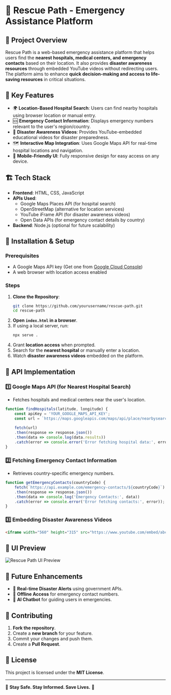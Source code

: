 # 🚀 Rescue Path - Emergency Assistance Platform

## 📌 Project Overview
Rescue Path is a web-based emergency assistance platform that helps users find the **nearest hospitals, medical centers, and emergency contacts** based on their location. It also provides **disaster awareness resources** through embedded YouTube videos without redirecting users. The platform aims to enhance **quick decision-making and access to life-saving resources** in critical situations.

## 🎯 Key Features
- 🌍 **Location-Based Hospital Search**: Users can find nearby hospitals using browser location or manual entry.
- 🆘 **Emergency Contact Information**: Displays emergency numbers relevant to the user's region/country.
- 🎥 **Disaster Awareness Videos**: Provides YouTube-embedded educational videos for disaster preparedness.
- 🗺️ **Interactive Map Integration**: Uses Google Maps API for real-time hospital locations and navigation.
- 📱 **Mobile-Friendly UI**: Fully responsive design for easy access on any device.

## 🏗️ Tech Stack
- **Frontend**: HTML, CSS, JavaScript
- **APIs Used**:
  - Google Maps Places API (for hospital search)
  - OpenStreetMap (alternative for location services)
  - YouTube iFrame API (for disaster awareness videos)
  - Open Data APIs (for emergency contact details by country)
- **Backend**: Node.js (optional for future scalability)

## 🔧 Installation & Setup
### Prerequisites
- A Google Maps API key (Get one from [Google Cloud Console](https://console.cloud.google.com/))
- A web browser with location access enabled

### Steps
1. **Clone the Repository**:
   ```sh
   git clone https://github.com/yourusername/rescue-path.git
   cd rescue-path
   ```
2. **Open `index.html` in a browser**.
3. If using a local server, run:
   ```sh
   npx serve .
   ```
4. Grant **location access** when prompted.
5. Search for the **nearest hospital** or manually enter a location.
6. Watch **disaster awareness videos** embedded on the platform.

## 📌 API Implementation
### 1️⃣ Google Maps API (for Nearest Hospital Search)
- Fetches hospitals and medical centers near the user's location.
```js
function findHospitals(latitude, longitude) {
    const apiKey = 'YOUR_GOOGLE_MAPS_API_KEY';
    const url = `https://maps.googleapis.com/maps/api/place/nearbysearch/json?location=${latitude},${longitude}&radius=5000&type=hospital&key=${apiKey}`;
    
    fetch(url)
    .then(response => response.json())
    .then(data => console.log(data.results))
    .catch(error => console.error('Error fetching hospital data:', error));
}
```

### 2️⃣ Fetching Emergency Contact Information
- Retrieves country-specific emergency numbers.
```js
function getEmergencyContacts(countryCode) {
    fetch(`https://api.example.com/emergency-contacts/${countryCode}`)
    .then(response => response.json())
    .then(data => console.log('Emergency Contacts:', data))
    .catch(error => console.error('Error fetching contacts:', error));
}
```

### 3️⃣ Embedding Disaster Awareness Videos
```html
<iframe width="560" height="315" src="https://www.youtube.com/embed/abcd1234" frameborder="0" allowfullscreen></iframe>
```

## 🎨 UI Preview
![Rescue Path UI Preview](https://yourimageurl.com/preview.png)

## 📌 Future Enhancements
- 🔄 **Real-time Disaster Alerts** using government APIs.
- 📡 **Offline Access** for emergency contact numbers.
- 🤖 **AI Chatbot** for guiding users in emergencies.

## 🤝 Contributing
1. **Fork the repository**.
2. Create a **new branch** for your feature.
3. Commit your changes and push them.
4. Create a **Pull Request**.

## 📜 License
This project is licensed under the **MIT License**.

---

🚀 **Stay Safe. Stay Informed. Save Lives.** 💙
